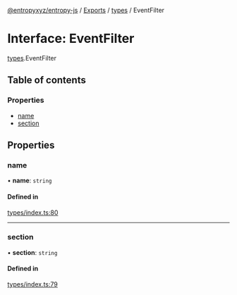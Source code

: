 [@entropyxyz/entropy-js](../README.md) / [Exports](../modules.md) / [types](../modules/types.md) / EventFilter

# Interface: EventFilter

[types](../modules/types.md).EventFilter

## Table of contents

### Properties

- [name](types.EventFilter.md#name)
- [section](types.EventFilter.md#section)

## Properties

### name

• **name**: `string`

#### Defined in

[types/index.ts:80](https://github.com/entropyxyz/entropy-js/blob/368842b/src/types/index.ts#L80)

___

### section

• **section**: `string`

#### Defined in

[types/index.ts:79](https://github.com/entropyxyz/entropy-js/blob/368842b/src/types/index.ts#L79)
